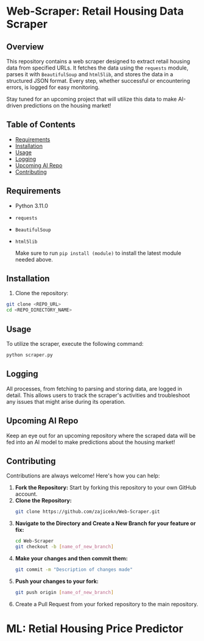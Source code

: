 # Web-Scraper: Retail Housing Data Scraper

## Overview
This repository contains a web scraper designed to extract retail housing data from specified URLs. It fetches the data using the `requests` module, parses it with `BeautifulSoup` and `html5lib`, and stores the data in a structured JSON format. Every step, whether successful or encountering errors, is logged for easy monitoring.

Stay tuned for an upcoming project that will utilize this data to make AI-driven predictions on the housing market!

## Table of Contents
- [Requirements](#requirements)
- [Installation](#installation)
- [Usage](#usage)
- [Logging](#logging)
- [Upcoming AI Repo](#upcoming-ai-repo)
- [Contributing](#contributing)

## Requirements
- Python 3.11.0
- `requests`
- `BeautifulSoup`
- `html5lib`
  
  Make sure to run `pip install (module)` to install the latest module needed above.

## Installation
1. Clone the repository:
```bash
git clone <REPO_URL>
cd <REPO_DIRECTORY_NAME>
```

## Usage

To utilize the scraper, execute the following command:
```bash
python scraper.py
```

## Logging

All processes, from fetching to parsing and storing data, are logged in detail. This allows users to track the scraper's activities and troubleshoot any issues that might arise during its operation.

## Upcoming AI Repo

Keep an eye out for an upcoming repository where the scraped data will be fed into an AI model to make predictions about the housing market!

## Contributing

Contributions are always welcome! Here's how you can help:

1. **Fork the Repository:** Start by forking this repository to your own GitHub account.
2. **Clone the Repository:**
    ```bash
    git clone https://github.com/zajicekn/Web-Scraper.git
    ```
3. **Navigate to the Directory and Create a New Branch for your feature or fix:**
    ```bash
    cd Web-Scraper
    git checkout -b [name_of_new_branch]
    ```
4. **Make your changes and then commit them:**
    ```bash
    git commit -m "Description of changes made"
    ```
5. **Push your changes to your fork:**
    ```bash
    git push origin [name_of_new_branch]
    ```
6. Create a Pull Request from your forked repository to the main repository.

# ML: Retial Housing Price Predictor
